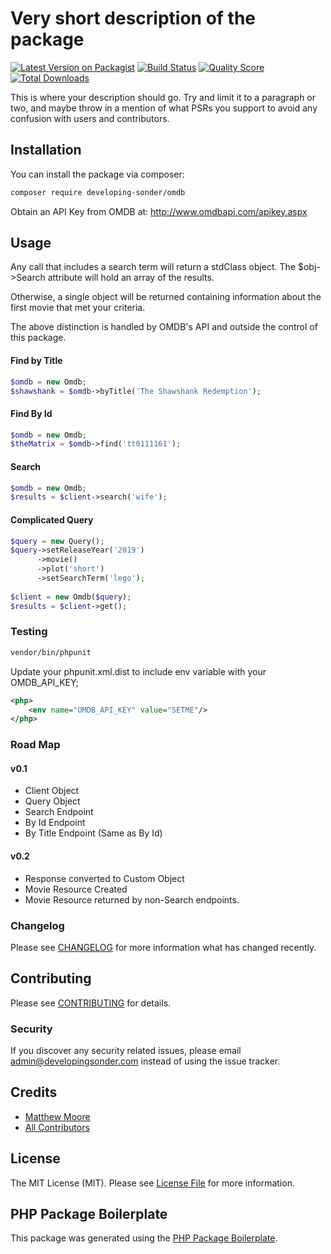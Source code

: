 # Very short description of the package

[![Latest Version on Packagist](https://img.shields.io/packagist/v/developing-sonder/omdb.svg?style=flat-square)](https://packagist.org/packages/developing-sonder/omdb)
[![Build Status](https://img.shields.io/travis/developing-sonder/omdb/master.svg?style=flat-square)](https://travis-ci.org/developing-sonder/omdb)
[![Quality Score](https://img.shields.io/scrutinizer/g/developing-sonder/omdb.svg?style=flat-square)](https://scrutinizer-ci.com/g/developing-sonder/omdb)
[![Total Downloads](https://img.shields.io/packagist/dt/developing-sonder/omdb.svg?style=flat-square)](https://packagist.org/packages/developing-sonder/omdb)

This is where your description should go. Try and limit it to a paragraph or two, and maybe throw in a mention of what PSRs you support to avoid any confusion with users and contributors.

## Installation

You can install the package via composer:

```bash
composer require developing-sonder/omdb
```

Obtain an API Key from OMDB at: http://www.omdbapi.com/apikey.aspx

## Usage
Any call that includes a search term will return a stdClass object. The $obj->Search attribute will hold an array of the results.

Otherwise, a single object will be returned containing information about the first movie that met your criteria.

The above distinction is handled by OMDB's API and outside the control of this package.

#### Find by Title
``` php
$omdb = new Omdb;
$shawshank = $omdb->byTitle('The Shawshank Redemption');
```

#### Find By Id
```php
$omdb = new Omdb;
$theMatrix = $omdb->find('tt0111161');

```
#### Search
```php
$omdb = new Omdb;
$results = $client->search('wife');
```

#### Complicated Query
```php
$query = new Query();
$query->setReleaseYear('2019')
      ->movie()
      ->plot('short')
      ->setSearchTerm('lego');
      
$client = new Omdb($query);
$results = $client->get();
```

### Testing

``` bash
vendor/bin/phpunit 
```
Update your phpunit.xml.dist to include env variable with your OMDB_API_KEY;
```xml
<php>
    <env name="OMDB_API_KEY" value="SETME"/>
</php>
```


### Road Map
#### v0.1
* Client Object 
* Query Object
* Search Endpoint
* By Id Endpoint
* By Title Endpoint (Same as By Id)

#### v0.2
* Response converted to Custom Object
* Movie Resource Created
* Movie Resource returned by non-Search endpoints. 

### Changelog

Please see [CHANGELOG](CHANGELOG.md) for more information what has changed recently.

## Contributing

Please see [CONTRIBUTING](CONTRIBUTING.md) for details.

### Security

If you discover any security related issues, please email admin@developingsonder.com instead of using the issue tracker.

## Credits

- [Matthew Moore](https://github.com/developing-sonder)
- [All Contributors](../../contributors)

## License

The MIT License (MIT). Please see [License File](LICENSE.md) for more information.

## PHP Package Boilerplate

This package was generated using the [PHP Package Boilerplate](https://laravelpackageboilerplate.com).